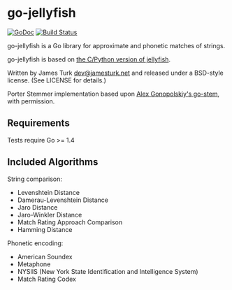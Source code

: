 # go-jellyfish

[![GoDoc](https://godoc.org/github.com/jamesturk/go-jellyfish?status.svg)](http://godoc.org/github.com/jamesturk/go-jellyfish)
[![Build Status](https://travis-ci.org/jamesturk/go-jellyfish.svg)](https://travis-ci.org/jamesturk/go-jellyfish)

go-jellyfish is a Go library for approximate and phonetic matches of strings.

go-jellyfish is based on [the C/Python version of jellyfish](https://github.com/sunlightlabs/jellyfish).

Written by James Turk <dev@jamesturk.net> and released under a BSD-style license.  (See LICENSE for details.)

Porter Stemmer implementation based upon [Alex Gonopolskiy's go-stem](https://github.com/agonopol/go-stem), with permission.

## Requirements

Tests require Go >= 1.4

## Included Algorithms

String comparison:

* Levenshtein Distance
* Damerau-Levenshtein Distance
* Jaro Distance
* Jaro-Winkler Distance
* Match Rating Approach Comparison
* Hamming Distance

Phonetic encoding:

* American Soundex
* Metaphone
* NYSIIS (New York State Identification and Intelligence System)
* Match Rating Codex

